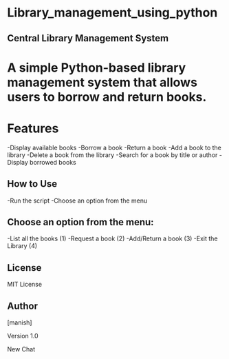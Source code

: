 # Library_management_using_python

## Central Library Management System
# A simple Python-based library management system that allows users to borrow and return books.

# Features

-Display available books
-Borrow a book
-Return a book
-Add a book to the library
-Delete a book from the library
-Search for a book by title or author
-Display borrowed books

## How to Use

-Run the script
-Choose an option from the menu

## Choose an option from the menu:
-List all the books (1)
-Request a book (2)
-Add/Return a book (3)
-Exit the Library (4)

## License
MIT License

## Author
[manish]

Version
1.0




New Chat
